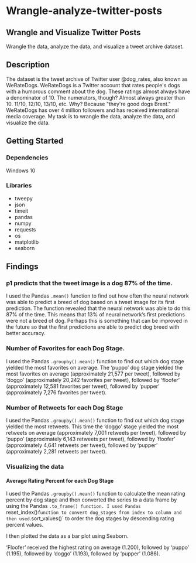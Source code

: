 # Wrangle-analyze-twitter-posts

## Wrangle and Visualize Twitter Posts
Wrangle the data, analyze the data, and visualize a tweet archive dataset.

## Description
The dataset is the tweet archive of Twitter user @dog_rates, also known as WeRateDogs. WeRateDogs is a Twitter account that rates people's dogs with a humorous comment about the dog. These ratings almost always have a denominator of 10. The numerators, though? Almost always greater than 10. 11/10, 12/10, 13/10, etc. Why? Because "they're good dogs Brent." WeRateDogs has over 4 million followers and has received international media coverage. My task is to wrangle the data, analyze the data, and visualize the data.

## Getting Started
### Dependencies
Windows 10

### Libraries
- tweepy
- json
- timeit 
- pandas
- numpy
- requests
- os 
- matplotlib
- seaborn

## Findings
### p1 predicts that the tweet image is a dog 87% of the time.
I used the Pandas `.mean()` function to find out how often the neural network was able to predict a breed of
dog based on a tweet image for its first prediction. The function revealed that the neural network was able
to do this 87% of the time. This means that 13% of neural network’s first predictions were not a breed of
dog. Perhaps this is something that can be improved in the future so that the first predictions are able to
predict dog breed with better accuracy.
### Number of Favorites for each Dog Stage.
I used the Pandas `.groupby().mean()` function to find out which dog stage yielded the most favorites on
average. The ‘puppo’ dog stage yielded the most favorites on average (approximately 21,577 per tweet),
followed by ‘doggo’ (approximately 20,242 favorites per tweet), followed by ‘floofer’ (approximately 12,581
favorites per tweet), followed by ‘pupper’ (approximately 7,276 favorites per tweet).
### Number of Retweets for each Dog Stage
I used the Pandas `.groupby().mean()` function to find out which dog stage yielded the most retweets. This
time the ‘doggo’ stage yielded the most retweets on average (approximately 7,001 retweets per tweet),
followed by ‘puppo’ (approximately 6,143 retweets per tweet), followed by ‘floofer’ (approximately 4,641
retweets per tweet), followed by ‘pupper’ (approximately 2,281 retweets per tweet).

### Visualizing the data
#### Average Rating Percent for each Dog Stage
I used the Pandas `.groupby().mean()` function to calculate the mean rating percent by dog stage and then
converted the series to a data frame by using the Pandas `.to_frame() function. I used Pandas `reset_index()` function to convert dog_stages from index to column and then used `.sort_values()` to order
the dog stages by descending rating percent values.

I then plotted the data as a bar plot using Seaborn.

‘Floofer’ received the highest rating on average (1.200), followed by ‘puppo’ (1.195), followed by ‘doggo’
(1.193), followed by ‘pupper’ (1.086).
